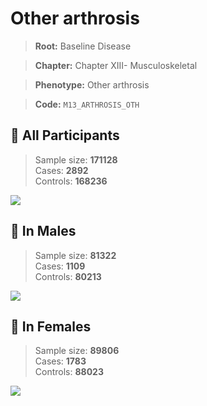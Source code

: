 # Other arthrosis

> **Root:** Baseline Disease  

> **Chapter:** Chapter XIII- Musculoskeletal  

> **Phenotype:** Other arthrosis  

> **Code:** `M13_ARTHROSIS_OTH`

## 🧪 All Participants  
> Sample size: **171128**  
> Cases: **2892**  
> Controls: **168236**
<img src="/Disease/Figures/ALL/Baseline/M13_ARTHROSIS_OTH.png"/>
<CsvTable src="/Disease_Data/ALL/Baseline/LG_M13_ARTHROSIS_OTH.csv" label="🔍 View full results" />

## 👨 In Males  
> Sample size: **81322**  
> Cases: **1109**  
> Controls: **80213**
<img src="/Disease/Figures/Male/Baseline/M13_ARTHROSIS_OTH.png"/>
<CsvTable src="/Disease_Data/Male/Baseline/LG_M13_ARTHROSIS_OTH.csv" label="🔍 View full results" />

## 👩 In Females  
> Sample size: **89806**  
> Cases: **1783**  
> Controls: **88023**
<img src="/Disease/Figures/Female/Baseline/M13_ARTHROSIS_OTH.png"/>
<CsvTable src="/Disease_Data/Female/Baseline/LG_M13_ARTHROSIS_OTH.csv" label="🔍 View full results" />
